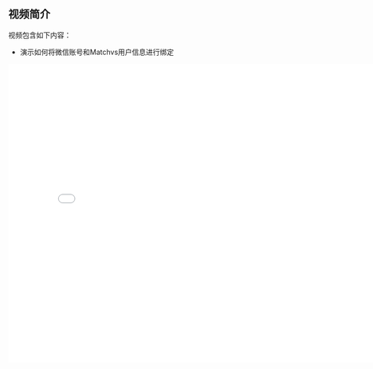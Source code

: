 ## 视频简介

视频包含如下内容：

- 演示如何将微信账号和Matchvs用户信息进行绑定

<div style="text-align: center">

<iframe style="width: 800px;height: 600px;" src="//player.bilibili.com/player.html?aid=28087280&cid=48537268&page=1" scrolling="no" border="0" frameborder="no" framespacing="0" allowfullscreen="true"> </iframe>

</div>
